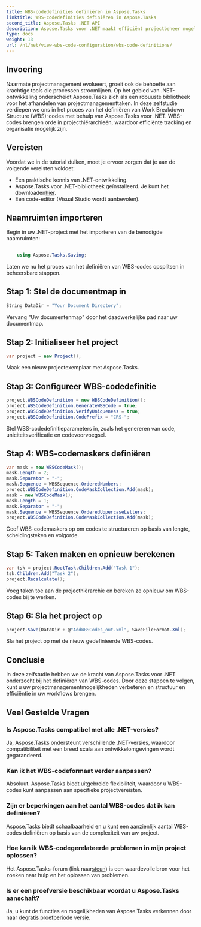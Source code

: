 ```yaml
---
title: WBS-codedefinities definiëren in Aspose.Tasks
linktitle: WBS-codedefinities definiëren in Aspose.Tasks
second_title: Aspose.Tasks .NET API
description: Aspose.Tasks voor .NET maakt efficiënt projectbeheer mogelijk. Beheers WBS-codes moeiteloos met onze uitgebreide tutorial. Stroomlijn uw workflows vandaag nog!
type: docs
weight: 13
url: /nl/net/view-wbs-code-configuration/wbs-code-definitions/
---
```

## Invoering
Naarmate projectmanagement evolueert, groeit ook de behoefte aan krachtige tools die processen stroomlijnen. Op het gebied van .NET-ontwikkeling onderscheidt Aspose.Tasks zich als een robuuste bibliotheek voor het afhandelen van projectmanagementtaken. In deze zelfstudie verdiepen we ons in het proces van het definiëren van Work Breakdown Structure (WBS)-codes met behulp van Aspose.Tasks voor .NET. WBS-codes brengen orde in projecthiërarchieën, waardoor efficiënte tracking en organisatie mogelijk zijn.
## Vereisten
Voordat we in de tutorial duiken, moet je ervoor zorgen dat je aan de volgende vereisten voldoet:
- Een praktische kennis van .NET-ontwikkeling.
- Aspose.Tasks voor .NET-bibliotheek geïnstalleerd. Je kunt het downloaden[hier](https://releases.aspose.com/tasks/net/).
- Een code-editor (Visual Studio wordt aanbevolen).
## Naamruimten importeren
Begin in uw .NET-project met het importeren van de benodigde naamruimten:
```csharp
    
    using Aspose.Tasks.Saving;
```
Laten we nu het proces van het definiëren van WBS-codes opsplitsen in beheersbare stappen.

## Stap 1: Stel de documentmap in
```csharp
String DataDir = "Your Document Directory";
```
Vervang "Uw documentenmap" door het daadwerkelijke pad naar uw documentmap.
## Stap 2: Initialiseer het project
```csharp
var project = new Project();
```
Maak een nieuw projectexemplaar met Aspose.Tasks.
## Stap 3: Configureer WBS-codedefinitie
```csharp
project.WBSCodeDefinition = new WBSCodeDefinition();
project.WBSCodeDefinition.GenerateWBSCode = true;
project.WBSCodeDefinition.VerifyUniqueness = true;
project.WBSCodeDefinition.CodePrefix = "CRS-";
```
Stel WBS-codedefinitieparameters in, zoals het genereren van code, uniciteitsverificatie en codevoorvoegsel.
## Stap 4: WBS-codemaskers definiëren
```csharp
var mask = new WBSCodeMask();
mask.Length = 2;
mask.Separator = "-";
mask.Sequence = WBSSequence.OrderedNumbers;
project.WBSCodeDefinition.CodeMaskCollection.Add(mask);
mask = new WBSCodeMask();
mask.Length = 1;
mask.Separator = "-";
mask.Sequence = WBSSequence.OrderedUppercaseLetters;
project.WBSCodeDefinition.CodeMaskCollection.Add(mask);
```
Geef WBS-codemaskers op om codes te structureren op basis van lengte, scheidingsteken en volgorde.
## Stap 5: Taken maken en opnieuw berekenen
```csharp
var tsk = project.RootTask.Children.Add("Task 1");
tsk.Children.Add("Task 2");
project.Recalculate();
```
Voeg taken toe aan de projecthiërarchie en bereken ze opnieuw om WBS-codes bij te werken.
## Stap 6: Sla het project op
```csharp
project.Save(DataDir + @"AddWBSCodes_out.xml", SaveFileFormat.Xml);
```
Sla het project op met de nieuw gedefinieerde WBS-codes.
## Conclusie
In deze zelfstudie hebben we de kracht van Aspose.Tasks voor .NET onderzocht bij het definiëren van WBS-codes. Door deze stappen te volgen, kunt u uw projectmanagementmogelijkheden verbeteren en structuur en efficiëntie in uw workflows brengen.
## Veel Gestelde Vragen
### Is Aspose.Tasks compatibel met alle .NET-versies?
Ja, Aspose.Tasks ondersteunt verschillende .NET-versies, waardoor compatibiliteit met een breed scala aan ontwikkelomgevingen wordt gegarandeerd.
### Kan ik het WBS-codeformaat verder aanpassen?
Absoluut. Aspose.Tasks biedt uitgebreide flexibiliteit, waardoor u WBS-codes kunt aanpassen aan specifieke projectvereisten.
### Zijn er beperkingen aan het aantal WBS-codes dat ik kan definiëren?
Aspose.Tasks biedt schaalbaarheid en u kunt een aanzienlijk aantal WBS-codes definiëren op basis van de complexiteit van uw project.
### Hoe kan ik WBS-codegerelateerde problemen in mijn project oplossen?
 Het Aspose.Tasks-forum (link naar[steun](https://forum.aspose.com/c/tasks/15)) is een waardevolle bron voor het zoeken naar hulp en het oplossen van problemen.
### Is er een proefversie beschikbaar voordat u Aspose.Tasks aanschaft?
 Ja, u kunt de functies en mogelijkheden van Aspose.Tasks verkennen door naar de[gratis proefperiode](https://releases.aspose.com/) versie.